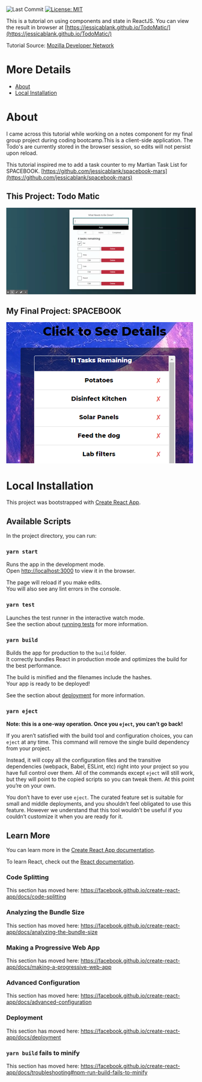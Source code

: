 ![Last Commit](https://img.shields.io/github/last-commit/jessicablank/TodoMatic)
[![License: MIT](https://img.shields.io/badge/License-MIT-yellow.svg)](https://opensource.org/licenses/MIT)

This is a tutorial on using components and state in ReactJS. You can view the result in browser at [https://jessicablank.github.io/TodoMatic/](https://jessicablank.github.io/TodoMatic/)

Tutorial Source: [Mozilla Developer Network](https://developer.mozilla.org/en-US/docs/Learn/Tools_and_testing/Client-side_JavaScript_frameworks/React_components)

# More Details
* [About](#about)
* [Local Installation](#local-installation)

# About
I came across this tutorial while working on a notes component for my final group project during coding bootcamp.This is a client-side application. The Todo's are currently stored in the browser session, so edits will not persist upon reload. 

This tutorial inspired me to add a task counter to my Martian Task List for SPACEBOOK. [https://github.com/jessicablank/spacebook-mars](https://github.com/jessicablank/spacebook-mars)

## This Project: Todo Matic
![TodoMatic](./TodoMatic.gif)


## My Final Project: SPACEBOOK
![Final Project](./Spacebook.PNG)

# Local Installation

This project was bootstrapped with [Create React App](https://github.com/facebook/create-react-app).

## Available Scripts

In the project directory, you can run:

### `yarn start`

Runs the app in the development mode.<br />
Open [http://localhost:3000](http://localhost:3000) to view it in the browser.

The page will reload if you make edits.<br />
You will also see any lint errors in the console.

### `yarn test`

Launches the test runner in the interactive watch mode.<br />
See the section about [running tests](https://facebook.github.io/create-react-app/docs/running-tests) for more information.

### `yarn build`

Builds the app for production to the `build` folder.<br />
It correctly bundles React in production mode and optimizes the build for the best performance.

The build is minified and the filenames include the hashes.<br />
Your app is ready to be deployed!

See the section about [deployment](https://facebook.github.io/create-react-app/docs/deployment) for more information.

### `yarn eject`

**Note: this is a one-way operation. Once you `eject`, you can’t go back!**

If you aren’t satisfied with the build tool and configuration choices, you can `eject` at any time. This command will remove the single build dependency from your project.

Instead, it will copy all the configuration files and the transitive dependencies (webpack, Babel, ESLint, etc) right into your project so you have full control over them. All of the commands except `eject` will still work, but they will point to the copied scripts so you can tweak them. At this point you’re on your own.

You don’t have to ever use `eject`. The curated feature set is suitable for small and middle deployments, and you shouldn’t feel obligated to use this feature. However we understand that this tool wouldn’t be useful if you couldn’t customize it when you are ready for it.

## Learn More

You can learn more in the [Create React App documentation](https://facebook.github.io/create-react-app/docs/getting-started).

To learn React, check out the [React documentation](https://reactjs.org/).

### Code Splitting

This section has moved here: https://facebook.github.io/create-react-app/docs/code-splitting

### Analyzing the Bundle Size

This section has moved here: https://facebook.github.io/create-react-app/docs/analyzing-the-bundle-size

### Making a Progressive Web App

This section has moved here: https://facebook.github.io/create-react-app/docs/making-a-progressive-web-app

### Advanced Configuration

This section has moved here: https://facebook.github.io/create-react-app/docs/advanced-configuration

### Deployment

This section has moved here: https://facebook.github.io/create-react-app/docs/deployment

### `yarn build` fails to minify

This section has moved here: https://facebook.github.io/create-react-app/docs/troubleshooting#npm-run-build-fails-to-minify
